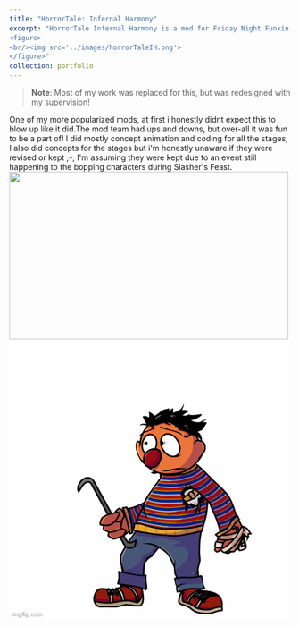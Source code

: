 ```yaml
---
title: "HorrorTale: Infernal Harmony"
excerpt: "HorrorTale Infernal Harmony is a mod for Friday Night Funkin' (FNF) that explores the alternate universe of Undertale known as Horrortale. In this universe, the monsters trapped underground face extreme hardships, including famine, after a neutral ending in the original Undertale game. The mod features intense rap battles with characters like Horror!Sans, who appears in songs such as Macabre Meetin', Blood N' Bones, and Slasher's Feast.
<figure>
<br/><img src='../images/horrorTaleIH.png'>
</figure>"
collection: portfolio
---
```

> **Note**: Most of my work was replaced for this, but was redesigned with my supervision!

One of my more popularized mods, at first i honestly didnt expect this to blow up like it did.The mod team had ups and downs, but over-all it was fun to be a part of! I did mostly concept animation and coding for all the stages, I also did concepts for the stages but i'm honestly unaware if they were revised or kept ;-; I'm assuming they were kept due to an event still happening to the bopping characters during Slasher's Feast.
<img src="https://cdn.discordapp.com/attachments/1350377631492603935/1350377644436230255/2jo4g3Z.png?ex=67d684af&is=67d5332f&hm=057f322c7cb82b2ad84b493934d96f1998dba8ed0678e04009a5e087dffce0de&" width="500" height="300" />
<br/><img src='../images/ernie.gif'>